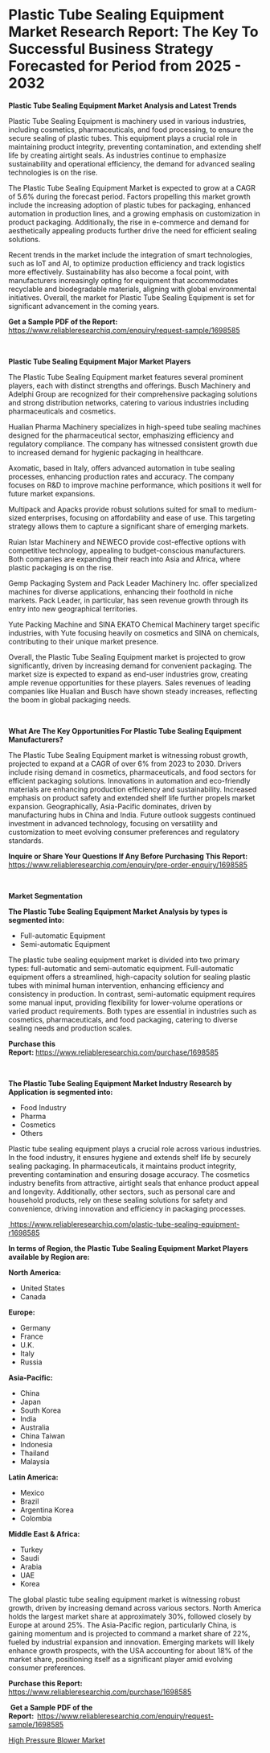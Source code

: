 <p><h1>Plastic Tube Sealing Equipment Market Research Report: The Key To Successful Business Strategy Forecasted for Period from 2025 - 2032</h1></p><p><strong>Plastic Tube Sealing Equipment Market Analysis and Latest Trends</strong></p>
<p><p>Plastic Tube Sealing Equipment is machinery used in various industries, including cosmetics, pharmaceuticals, and food processing, to ensure the secure sealing of plastic tubes. This equipment plays a crucial role in maintaining product integrity, preventing contamination, and extending shelf life by creating airtight seals. As industries continue to emphasize sustainability and operational efficiency, the demand for advanced sealing technologies is on the rise.</p><p>The Plastic Tube Sealing Equipment Market is expected to grow at a CAGR of 5.6% during the forecast period. Factors propelling this market growth include the increasing adoption of plastic tubes for packaging, enhanced automation in production lines, and a growing emphasis on customization in product packaging. Additionally, the rise in e-commerce and demand for aesthetically appealing products further drive the need for efficient sealing solutions. </p><p>Recent trends in the market include the integration of smart technologies, such as IoT and AI, to optimize production efficiency and track logistics more effectively. Sustainability has also become a focal point, with manufacturers increasingly opting for equipment that accommodates recyclable and biodegradable materials, aligning with global environmental initiatives. Overall, the market for Plastic Tube Sealing Equipment is set for significant advancement in the coming years.</p></p>
<p><strong>Get a Sample PDF of the Report:&nbsp;</strong> <a href="https://www.reliableresearchiq.com/enquiry/request-sample/1698585?utm_campaign=2284&utm_medium=2&utm_source=Github&utm_content=ia&utm_term=27032025&utm_id=plastic-tube-sealing-equipment">https://www.reliableresearchiq.com/enquiry/request-sample/1698585</a></p>
<p>&nbsp;</p>
<p><strong>Plastic Tube Sealing Equipment Major Market Players</strong></p>
<p><p>The Plastic Tube Sealing Equipment market features several prominent players, each with distinct strengths and offerings. Busch Machinery and Adelphi Group are recognized for their comprehensive packaging solutions and strong distribution networks, catering to various industries including pharmaceuticals and cosmetics.</p><p>Hualian Pharma Machinery specializes in high-speed tube sealing machines designed for the pharmaceutical sector, emphasizing efficiency and regulatory compliance. The company has witnessed consistent growth due to increased demand for hygienic packaging in healthcare.</p><p>Axomatic, based in Italy, offers advanced automation in tube sealing processes, enhancing production rates and accuracy. The company focuses on R&D to improve machine performance, which positions it well for future market expansions.</p><p>Multipack and Apacks provide robust solutions suited for small to medium-sized enterprises, focusing on affordability and ease of use. This targeting strategy allows them to capture a significant share of emerging markets.</p><p>Ruian Istar Machinery and NEWECO provide cost-effective options with competitive technology, appealing to budget-conscious manufacturers. Both companies are expanding their reach into Asia and Africa, where plastic packaging is on the rise.</p><p>Gemp Packaging System and Pack Leader Machinery Inc. offer specialized machines for diverse applications, enhancing their foothold in niche markets. Pack Leader, in particular, has seen revenue growth through its entry into new geographical territories.</p><p>Yute Packing Machine and SINA EKATO Chemical Machinery target specific industries, with Yute focusing heavily on cosmetics and SINA on chemicals, contributing to their unique market presence.</p><p>Overall, the Plastic Tube Sealing Equipment market is projected to grow significantly, driven by increasing demand for convenient packaging. The market size is expected to expand as end-user industries grow, creating ample revenue opportunities for these players. Sales revenues of leading companies like Hualian and Busch have shown steady increases, reflecting the boom in global packaging needs.</p></p>
<p>&nbsp;</p>
<p><strong>What Are The Key Opportunities For Plastic Tube Sealing Equipment Manufacturers?</strong></p>
<p><p>The Plastic Tube Sealing Equipment market is witnessing robust growth, projected to expand at a CAGR of over 6% from 2023 to 2030. Drivers include rising demand in cosmetics, pharmaceuticals, and food sectors for efficient packaging solutions. Innovations in automation and eco-friendly materials are enhancing production efficiency and sustainability. Increased emphasis on product safety and extended shelf life further propels market expansion. Geographically, Asia-Pacific dominates, driven by manufacturing hubs in China and India. Future outlook suggests continued investment in advanced technology, focusing on versatility and customization to meet evolving consumer preferences and regulatory standards.</p></p>
<p><strong>Inquire or Share Your Questions If Any Before Purchasing This Report:</strong> <a href="https://www.reliableresearchiq.com/enquiry/pre-order-enquiry/1698585?utm_campaign=2284&utm_medium=2&utm_source=Github&utm_content=ia&utm_term=27032025&utm_id=plastic-tube-sealing-equipment">https://www.reliableresearchiq.com/enquiry/pre-order-enquiry/1698585</a></p>
<p>&nbsp;</p>
<p><strong>Market Segmentation</strong></p>
<p><strong>The Plastic Tube Sealing Equipment Market Analysis by types is segmented into:</strong></p>
<p><ul><li>Full-automatic Equipment</li><li>Semi-automatic Equipment</li></ul></p>
<p><p>The plastic tube sealing equipment market is divided into two primary types: full-automatic and semi-automatic equipment. Full-automatic equipment offers a streamlined, high-capacity solution for sealing plastic tubes with minimal human intervention, enhancing efficiency and consistency in production. In contrast, semi-automatic equipment requires some manual input, providing flexibility for lower-volume operations or varied product requirements. Both types are essential in industries such as cosmetics, pharmaceuticals, and food packaging, catering to diverse sealing needs and production scales.</p></p>
<p><strong>Purchase this Report:&nbsp;</strong><a href="https://www.reliableresearchiq.com/purchase/1698585?utm_campaign=2284&utm_medium=2&utm_source=Github&utm_content=ia&utm_term=27032025&utm_id=plastic-tube-sealing-equipment">https://www.reliableresearchiq.com/purchase/1698585</a></p>
<p>&nbsp;</p>
<p><strong>The Plastic Tube Sealing Equipment Market Industry Research by Application is segmented into:</strong></p>
<p><ul><li>Food Industry</li><li>Pharma</li><li>Cosmetics</li><li>Others</li></ul></p>
<p><p>Plastic tube sealing equipment plays a crucial role across various industries. In the food industry, it ensures hygiene and extends shelf life by securely sealing packaging. In pharmaceuticals, it maintains product integrity, preventing contamination and ensuring dosage accuracy. The cosmetics industry benefits from attractive, airtight seals that enhance product appeal and longevity. Additionally, other sectors, such as personal care and household products, rely on these sealing solutions for safety and convenience, driving innovation and efficiency in packaging processes.</p></p>
<p><a href="https://www.reliableresearchiq.com/plastic-tube-sealing-equipment-r1698585?utm_campaign=2284&utm_medium=2&utm_source=Github&utm_content=ia&utm_term=27032025&utm_id=plastic-tube-sealing-equipment">&nbsp;https://www.reliableresearchiq.com/plastic-tube-sealing-equipment-r1698585</a></p>
<p><strong>In terms of Region, the Plastic Tube Sealing Equipment Market Players available by Region are:</strong></p>
<p>
    <p> <strong> North America: </strong>
        <ul>
            <li>United States</li>
            <li>Canada</li>
        </ul>
        </p> 
    <p> <strong> Europe: </strong>
        <ul>
            <li>Germany</li>
            <li>France</li>
            <li>U.K.</li>
            <li>Italy</li>
            <li>Russia</li>
        </ul>
        </p> 
    <p> <strong> Asia-Pacific: </strong>
        <ul>
            <li>China</li>
            <li>Japan</li>
            <li>South Korea</li>
            <li>India</li>
            <li>Australia</li>
            <li>China Taiwan</li>
            <li>Indonesia</li>
            <li>Thailand</li>
            <li>Malaysia</li>
        </ul>
        </p> 
    <p> <strong> Latin America: </strong>
        <ul>
            <li>Mexico</li>
            <li>Brazil</li>
            <li>Argentina Korea</li>
            <li>Colombia</li>
        </ul>
        </p> 
    <p> <strong> Middle East & Africa: </strong>
        <ul>
            <li>Turkey</li>
            <li>Saudi</li>
            <li>Arabia</li>
            <li>UAE</li>
            <li>Korea</li>
        </ul>
    </p>
    </p>
<p><p>The global plastic tube sealing equipment market is witnessing robust growth, driven by increasing demand across various sectors. North America holds the largest market share at approximately 30%, followed closely by Europe at around 25%. The Asia-Pacific region, particularly China, is gaining momentum and is projected to command a market share of 22%, fueled by industrial expansion and innovation. Emerging markets will likely enhance growth prospects, with the USA accounting for about 18% of the market share, positioning itself as a significant player amid evolving consumer preferences.</p></p>
<p><strong>Purchase this Report: </strong><a href="https://www.reliableresearchiq.com/purchase/1698585?utm_campaign=2284&utm_medium=2&utm_source=Github&utm_content=ia&utm_term=27032025&utm_id=plastic-tube-sealing-equipment">https://www.reliableresearchiq.com/purchase/1698585</a></p>
<p>&nbsp;<strong>Get a Sample PDF of the Report:&nbsp;&nbsp;</strong><a href="https://www.reliableresearchiq.com/enquiry/request-sample/1698585?utm_campaign=2284&utm_medium=2&utm_source=Github&utm_content=ia&utm_term=27032025&utm_id=plastic-tube-sealing-equipment">https://www.reliableresearchiq.com/enquiry/request-sample/1698585</a></p>
<p><strong></strong></p>
<p><p><a href="https://github.com/hgf64gh/Market-Research-Report-List-2/blob/main/high-pressure-blower-market.md?utm_campaign=2284&utm_medium=2&utm_source=Github&utm_content=ia&utm_term=27032025&utm_id=plastic-tube-sealing-equipment">High Pressure Blower Market</a></p></p>